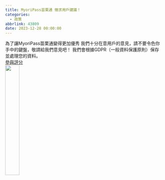 ```yaml
---
title: MyoriPass苗栗通 徵求用戶建議！
categories:
  - 政策
abbrlink: 43809
date: 2023-12-28 00:00:00
---
```

為了讓MyoriPass苗栗通變得更加優秀
我們十分在意用戶的意見，請不要令色你手中的鍵盤，敬請給我們意見吧！
我們會根據GDPR（一般資料保護原則）保存並處理您的資料。
<br>
<a class="text-sky-700 text-xl" href="https://url.myori.org/Bf8Bbe">參與評分</a>
<br>
<img src="/file/imgs/2023-12-28-1.png" width="30%" height="30%">